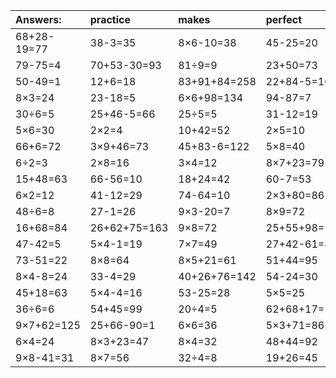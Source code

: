 | Answers: | practice | makes | perfect | ! |
| :--- | :--- | :--- | :--- | :--- |
| 68+28-19=77 | 38-3=35 | 8×6-10=38 | 45-25=20 | 6×8=48 | 
| 79-75=4 | 70+53-30=93 | 81÷9=9 | 23+50=73 | 6×5=30 | 
| 50-49=1 | 12+6=18 | 83+91+84=258 | 22+84-5=101 | 99-65=34 | 
| 8×3=24 | 23-18=5 | 6×6+98=134 | 94-87=7 | 3×9=27 | 
| 30÷6=5 | 25+46-5=66 | 25÷5=5 | 31-12=19 | 12+52=64 | 
| 5×6=30 | 2×2=4 | 10+42=52 | 2×5=10 | 2×6=12 | 
| 66+6=72 | 3×9+46=73 | 45+83-6=122 | 5×8=40 | 9×5=45 | 
| 6÷2=3 | 2×8=16 | 3×4=12 | 8×7+23=79 | 25+63-35=53 | 
| 15+48=63 | 66-56=10 | 18+24=42 | 60-7=53 | 56-9=47 | 
| 6×2=12 | 41-12=29 | 74-64=10 | 2×3+80=86 | 92-76=16 | 
| 48÷6=8 | 27-1=26 | 9×3-20=7 | 8×9=72 | 1×4=4 | 
| 16+68=84 | 26+62+75=163 | 9×8=72 | 25+55+98=178 | 9×6=54 | 
| 47-42=5 | 5×4-1=19 | 7×7=49 | 27+42-61=8 | 64+46+52=162 | 
| 73-51=22 | 8×8=64 | 8×5+21=61 | 51+44=95 | 9×4=36 | 
| 8×4-8=24 | 33-4=29 | 40+26+76=142 | 54-24=30 | 1×2=2 | 
| 45+18=63 | 5×4-4=16 | 53-25=28 | 5×5=25 | 3×1=3 | 
| 36÷6=6 | 54+45=99 | 20÷4=5 | 62+68+17=147 | 20+20=40 | 
| 9×7+62=125 | 25+66-90=1 | 6×6=36 | 5×3+71=86 | 89-45=44 | 
| 6×4=24 | 8×3+23=47 | 8×4=32 | 48+44=92 | 17+5=22 | 
| 9×8-41=31 | 8×7=56 | 32÷4=8 | 19+26=45 | 67+18-25=60 | 
